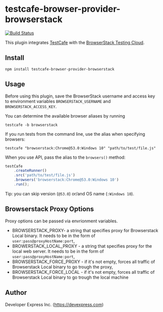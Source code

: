# testcafe-browser-provider-browserstack
[![Build Status](https://travis-ci.org/DevExpress/testcafe-browser-provider-browserstack.svg)](https://travis-ci.org/DevExpress/testcafe-browser-provider-browserstack)

This plugin integrates [TestCafe](http://devexpress.github.io/testcafe) with the [BrowserStack Testing Cloud](https://browserstack.com/).

## Install

```
npm install testcafe-browser-provider-browserstack
```

## Usage
Before using this plugin, save the BrowserStack username and access key to environment variables `BROWSERSTACK_USERNAME` and `BROWSERSTACK_ACCESS_KEY`.

You can determine the available browser aliases by running
```
testcafe -b browserstack
```

If you run tests from the command line, use the alias when specifying browsers:

```
testcafe "browserstack:Chrome@53.0:Windows 10" "path/to/test/file.js"
```


When you use API, pass the alias to the `browsers()` method:

```js
testCafe
    .createRunner()
    .src('path/to/test/file.js')
    .browsers('browserstack:Chrome@53.0:Windows 10')
    .run();
```

Tip: you can skip version (`@53.0`) or/and OS name (`:Windows 10`).

## Browserstack Proxy Options
Proxy options can be passed via envrionment variables.

 - BROWSERSTACK_PROXY- a string that specifies proxy for Browserstack Local binary. It needs to be in the form of `user:pass@proxyHostName:port`,
 - BROWERSTACK_LOCAL_PROXY - a string that specifies proxy for the local web server. It needs to be in the form of `user:pass@proxyHostName:port`, 
 - BROWSERSTACK_FORCE_PROXY - if it's not empty, forces all traffic of Browserstack Local binary to go trough the proxy,
 - BROWSERSTACK_FORCE_LOCAL - if it's not empty, forces all traffic of Browserstack Local binary to go trough the local machine

## Author
Developer Express Inc. (https://devexpress.com)
